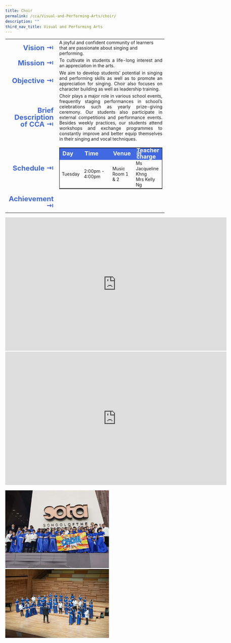 ```yaml
---
title: Choir
permalink: /cca/Visual-and-Performing-Arts/choir/
description: ""
third_nav_title: Visual and Performing Arts
---
```

<table>
	<tbody><tr><td width="70" style="line-height:1; font-weight:bold; font-size: 22px; color:royalblue; border:0px solid black; text-align:right">Vision ⇥</td>
		<td>A joyful and confident community of learners that are passionate about singing and performing.</td>
	</tr>
	<tr><td style="line-height:1; font-weight:bold; font-size: 22px; color:royalblue; border:0px solid black; text-align:right">Mission ⇥</td>
		<td style="text-align:justify">To cultivate in students a life-long interest and an appreciation in the arts.</td>
	</tr>
	<tr><td style="line-height:1; font-weight:bold; font-size: 22px; color:royalblue; border:0px solid black; text-align:right">Objective ⇥</td>
		<td style="text-align:justify">We aim to develop students’ potential in singing and performing skills as well as to promote an appreciation for singing. Choir also focuses on character building as well as leadership training.</td>
	</tr>
		<tr><td style="line-height:1; font-weight:bold; font-size: 22px; color:royalblue; border:0px solid black; text-align:right">Brief Description of CCA ⇥</td>
		<td style="text-align:justify">Choir plays a major role in various school events, frequently staging performances in school’s celebrations such as yearly prize-giving ceremony. Our students also participate in external competitions and performance events. Besides weekly practices, our students attend workshops and exchange programmes to constantly improve and better equip themselves in their singing and vocal techniques.</td>
	</tr>
	<tr><td style="line-height:1; font-weight:bold; font-size: 22px; color:royalblue; border:0px solid black; text-align:right">Schedule ⇥</td>
		<td>
			<table style="border:1px solid black">
		<tbody>
			<tr style="line-height:10px; font-weight: bold; background-color:royalblue; font-size:18px;color:white"><td>Day</td><td width="100">Time</td><td>Venue</td><td>Teacher in charge</td></tr>
			<tr><td>Tuesday</td><td>2:00pm - 4:00pm</td><td>Music Room 1 &amp; 2</td><td>Ms Jacqueline Khng<br>Mrs Kelly Ng</td></tr>
		</tbody>
	</table>
		</td>
	</tr>
		<tr><td style="line-height:1; font-weight:bold; font-size: 22px; color:royalblue; border:0px solid black; text-align:right">Achievement ⇥</td>
			<td style="text-align:justify"></td>
	</tr>
	<tr><td></td></tr>
</tbody></table>


<center><iframe src="https://docs.google.com/presentation/d/e/2PACX-1vQ53gVp4YqRtJA9Zt1A0kzbhjcBE_oi5o5C5DFeB-FKMb1RSjvEBlYJypbEhNvO7QcwNRc-KE4ezpYL/embed?start=false&amp;loop=false&amp;delayms=3000" frameborder="0" width="700" height="422" allowfullscreen="true"></iframe></center>

<center><iframe allowfullscreen="true" height="422" width="700" frameborder="0" src="https://docs.google.com/presentation/d/e/2PACX-1vR3HYIzKoxMr8nT8Mhq2XGNhO-JpUiDQEyJf97sBzbOemOjERZWeAXv-TdRm-rPB3ILG1Ytg__dFn4S/embed?start=false&amp;loop=false&amp;delayms=3000"></iframe></center>


<img src="/images/CCA/Choir2.jpeg" style="width:65%"><br>
<img src="/images/CCA/Choir1.jpeg" style="width:65%">